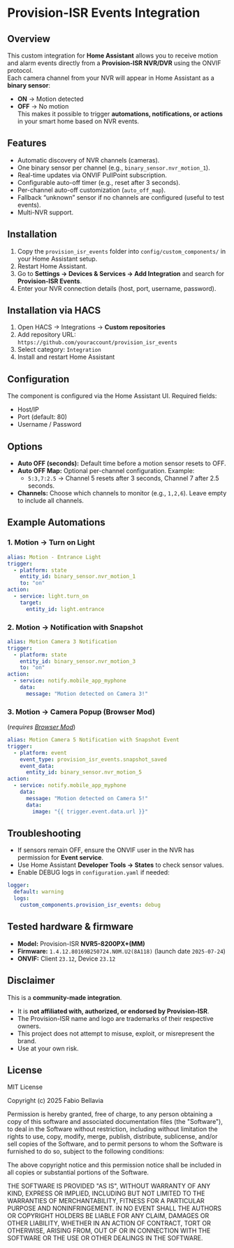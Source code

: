 # Provision-ISR Events Integration

## Overview
This custom integration for **Home Assistant** allows you to receive motion and alarm events directly from a **Provision-ISR NVR/DVR** using the ONVIF protocol.  
Each camera channel from your NVR will appear in Home Assistant as a **binary sensor**:  
- **ON** → Motion detected  
- **OFF** → No motion  
This makes it possible to trigger **automations, notifications, or actions** in your smart home based on NVR events.

## Features
- Automatic discovery of NVR channels (cameras).  
- One binary sensor per channel (e.g., `binary_sensor.nvr_motion_1`).  
- Real-time updates via ONVIF PullPoint subscription.  
- Configurable auto-off timer (e.g., reset after 3 seconds).  
- Per-channel auto-off customization (`auto_off_map`).  
- Fallback “unknown” sensor if no channels are configured (useful to test events).  
- Multi-NVR support.  

## Installation
1. Copy the `provision_isr_events` folder into `config/custom_components/` in your Home Assistant setup.  
2. Restart Home Assistant.  
3. Go to **Settings → Devices & Services → Add Integration** and search for **Provision-ISR Events**.  
4. Enter your NVR connection details (host, port, username, password).  

## Installation via HACS
1. Open HACS → Integrations → **Custom repositories**
2. Add repository URL: `https://github.com/youraccount/provision_isr_events`
3. Select category: `Integration`
4. Install and restart Home Assistant

## Configuration
The component is configured via the Home Assistant UI. Required fields:
- Host/IP  
- Port (default: 80)  
- Username / Password  

## Options
- **Auto OFF (seconds):** Default time before a motion sensor resets to OFF.  
- **Auto OFF Map:** Optional per-channel configuration. Example:  
  - `5:3,7:2.5` → Channel 5 resets after 3 seconds, Channel 7 after 2.5 seconds.  
- **Channels:** Choose which channels to monitor (e.g., `1,2,6`). Leave empty to include all channels.  

## Example Automations

### 1. Motion → Turn on Light
```yaml
alias: Motion - Entrance Light
trigger:
  - platform: state
    entity_id: binary_sensor.nvr_motion_1
    to: "on"
action:
  - service: light.turn_on
    target:
      entity_id: light.entrance
```

### 2. Motion → Notification with Snapshot
```yaml
alias: Motion Camera 3 Notification
trigger:
  - platform: state
    entity_id: binary_sensor.nvr_motion_3
    to: "on"
action:
  - service: notify.mobile_app_myphone
    data:
      message: "Motion detected on Camera 3!"
```

### 3. Motion → Camera Popup (Browser Mod)
(*requires [Browser Mod](https://github.com/thomasloven/hass-browser_mod)*)
```yaml
alias: Motion Camera 5 Notification with Snapshot Event
trigger:
  - platform: event
    event_type: provision_isr_events.snapshot_saved
    event_data:
      entity_id: binary_sensor.nvr_motion_5
action:
  - service: notify.mobile_app_myphone
    data:
      message: "Motion detected on Camera 5!"
      data:
        image: "{{ trigger.event.data.url }}"

```

## Troubleshooting
- If sensors remain OFF, ensure the ONVIF user in the NVR has permission for **Event service**.  
- Use Home Assistant **Developer Tools → States** to check sensor values.  
- Enable DEBUG logs in `configuration.yaml` if needed:  
```yaml
logger:
  default: warning
  logs:
    custom_components.provision_isr_events: debug
```
## Tested hardware & firmware
- **Model:** Provision-ISR **NVR5-8200PX+(MM)**
- **Firmware:** `1.4.12.80169B250724.N0M.U2(8A118)` (launch date `2025-07-24`)
- **ONVIF:** Client `23.12`, Device `23.12`
  
## Disclaimer
This is a **community-made integration**.  
- It is **not affiliated with, authorized, or endorsed by Provision-ISR**.  
- The Provision-ISR name and logo are trademarks of their respective owners.  
- This project does not attempt to misuse, exploit, or misrepresent the brand.  
- Use at your own risk.  

## License
MIT License  

Copyright (c) 2025 Fabio Bellavia

Permission is hereby granted, free of charge, to any person obtaining a copy
of this software and associated documentation files (the "Software"), to deal
in the Software without restriction, including without limitation the rights
to use, copy, modify, merge, publish, distribute, sublicense, and/or sell
copies of the Software, and to permit persons to whom the Software is
furnished to do so, subject to the following conditions:  

The above copyright notice and this permission notice shall be included in all
copies or substantial portions of the Software.  

THE SOFTWARE IS PROVIDED "AS IS", WITHOUT WARRANTY OF ANY KIND, EXPRESS OR
IMPLIED, INCLUDING BUT NOT LIMITED TO THE WARRANTIES OF MERCHANTABILITY,
FITNESS FOR A PARTICULAR PURPOSE AND NONINFRINGEMENT. IN NO EVENT SHALL THE
AUTHORS OR COPYRIGHT HOLDERS BE LIABLE FOR ANY CLAIM, DAMAGES OR OTHER
LIABILITY, WHETHER IN AN ACTION OF CONTRACT, TORT OR OTHERWISE, ARISING FROM,
OUT OF OR IN CONNECTION WITH THE SOFTWARE OR THE USE OR OTHER DEALINGS IN THE
SOFTWARE.
